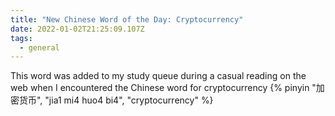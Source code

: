 ```yaml
---
title: "New Chinese Word of the Day: Cryptocurrency"
date: 2022-01-02T21:25:09.107Z
tags:
  - general
---
```

This word was added to my study queue during a casual reading on the web when I encountered the Chinese word for cryptocurrency {% pinyin "加密货币", "jia1 mi4 huo4 bi4", "cryptocurrency" %}